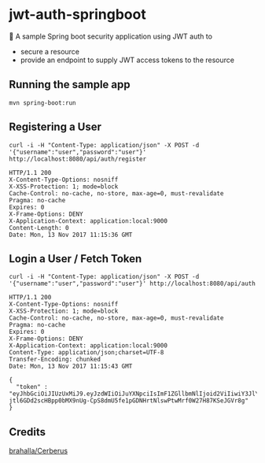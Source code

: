 # jwt-auth-springboot
:key: A sample Spring boot security application using JWT auth to

* secure a resource
* provide an endpoint to supply JWT access tokens to the resource

## Running the sample app
```
mvn spring-boot:run
```

## Registering a User
```
curl -i -H "Content-Type: application/json" -X POST -d '{"username":"user","password":"user"}' http://localhost:8080/api/auth/register

HTTP/1.1 200 
X-Content-Type-Options: nosniff
X-XSS-Protection: 1; mode=block
Cache-Control: no-cache, no-store, max-age=0, must-revalidate
Pragma: no-cache
Expires: 0
X-Frame-Options: DENY
X-Application-Context: application:local:9000
Content-Length: 0
Date: Mon, 13 Nov 2017 11:15:36 GMT

```

## Login a User / Fetch Token
```
curl -i -H "Content-Type: application/json" -X POST -d '{"username":"user","password":"user"}' http://localhost:8080/api/auth

HTTP/1.1 200 
X-Content-Type-Options: nosniff
X-XSS-Protection: 1; mode=block
Cache-Control: no-cache, no-store, max-age=0, must-revalidate
Pragma: no-cache
Expires: 0
X-Frame-Options: DENY
X-Application-Context: application:local:9000
Content-Type: application/json;charset=UTF-8
Transfer-Encoding: chunked
Date: Mon, 13 Nov 2017 11:15:43 GMT

{
  "token" : "eyJhbGciOiJIUzUxMiJ9.eyJzdWIiOiJuYXNpciIsImF1ZGllbmNlIjoid2ViIiwiY3JlYXRlZCI6MTUxMDU3MTc0MjAyMCwiZXhwIjoxNTExMTc2NTQyfQ.D4E7ZAiBbqhW2V3jw9-jtl6GDd2scHBpp0bMX9nUg-CpS8dmU5fe1pGDNHrtNlswPtwMrf0W27H87KSeJGVr8g" 
}

```

## Credits
[brahalla/Cerberus](https://github.com/brahalla/Cerberus) 
